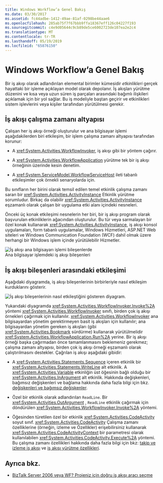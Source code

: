 ```yaml
---
title: Windows Workflow’a Genel Bakış
ms.date: 03/30/2017
ms.assetid: fc44adbe-1412-49ae-81af-0298be44aae6
ms.openlocfilehash: 285ab75f7f67bbb9ffa18367eff126c04227f193
ms.sourcegitcommit: c4e9d05644c9cb89de5ce6002723de107ea2e2c4
ms.translationtype: MT
ms.contentlocale: tr-TR
ms.lasthandoff: 05/19/2019
ms.locfileid: "65876150"
---
```

# <a name="windows-workflow-overview"></a>Windows Workflow’a Genel Bakış
Bir iş akışı olarak adlandırılan elemental birimler kümesidir *etkinlikleri* gerçek hayattaki bir işleme açıklayan model olarak depolanır. İş akışları yürütme düzenini ve kısa veya uzun süren iş parçaları arasındaki bağımlı ilişkileri açıklamak için bir yol sağlar. Bu iş modeliyle baştan geçirir ve etkinlikleri sistem işlevlerini veya kişiler tarafından yürütülmesi gerekir.  
  
## <a name="workflow-run-time-engine"></a>İş akışı çalışma zamanı altyapısı  
 Çalışan her iş akışı örneği oluşturulur ve ana bilgisayar işlemi aşağıdakilerden biri etkileşim, bir işlem çalışma zamanı altyapısı tarafından korunur:  
  
- A <xref:System.Activities.WorkflowInvoker>, iş akışı gibi bir yöntem çağırır.  
  
- A <xref:System.Activities.WorkflowApplication> yürütme tek bir iş akışı örneğinin üzerinde kesin denetim.  
  
- A <xref:System.ServiceModel.WorkflowServiceHost> ileti tabanlı etkileşimler çok örnekli senaryolarda için.  
  
 Bu sınıfların her birini olarak temsil edilen temel etkinlik çalışma zamanı saran bir <xref:System.Activities.ActivityInstance> Etkinlik yürütme sorumludur. Birkaç da olabilir <xref:System.Activities.ActivityInstance> eşzamanlı olarak çalışan bir uygulama etki alanı içindeki nesneleri.  
  
 Önceki üç konak etkileşimi nesnelerin her biri, bir iş akışı program olarak başvurulan etkinliklerin ağacından oluşturulur. Bu tür veya sarmalayan bir özel konak kullanarak <xref:System.Activities.ActivityInstance>, iş akışı konsol uygulamaları, form tabanlı uygulamalar, Windows Hizmetleri, ASP.NET Web siteleri ve Windows Communication Foundation (WCF) dahil olmak üzere herhangi bir Windows işlem içinde yürütülebilir Hizmetler.  
  
 ![İş akışı ana bilgisayarı işlemi bileşenlerde](./media/44c79d1d-178b-4487-87ed-3e33015a3842.gif "44c79d1d-178b-4487-87ed-3e33015a3842")  
Ana bilgisayar işlemdeki iş akışı bileşenleri  
  
## <a name="interaction-between-workflow-components"></a>İş akışı bileşenleri arasındaki etkileşimi  
 Aşağıdaki diyagramda, iş akışı bileşenlerinin birbirleriyle nasıl etkileşim kurduklarını gösterir.  
  
 ![İş akışı bileşenlerinin nasıl etkileştiğini gösteren diyagram.](./media/overview/workflow-component-interatction.gif)  
  
 Yukarıdaki diyagramda <xref:System.Activities.WorkflowInvoker.Invoke%2A> yöntemi <xref:System.Activities.WorkflowInvoker> sınıfı, birden çok iş akışı örnekleri çağırmak için kullanılır. <xref:System.Activities.WorkflowInvoker> ana bilgisayardan yönetim gerektirmeyen basit iş akışları için kullanılır; ana bilgisayardan yönetim gereken iş akışları (gibi <xref:System.Activities.Bookmark> sürdürme) kullanarak yürütülmelidir <xref:System.Activities.WorkflowApplication.Run%2A> yerine. Bir iş akışı örneği başka çağırmadan önce tamamlanmasını beklemeniz gerekmez; çalışma zamanı altyapısı, birden çok iş akışı örneği eşzamanlı olarak çalıştırılmasını destekler.  Çağrılan iş akışı aşağıdaki gibidir:  
  
- A <xref:System.Activities.Statements.Sequence> içeren etkinlik bir <xref:System.Activities.Statements.WriteLine> alt etkinlik. A <xref:System.Activities.Variable> etkinliğin üst öğesinin bağlı olduğu bir <xref:System.Activities.InArgument> alt etkinlik. Hakkında değişkenleri, bağımsız değişkenleri ve bağlama hakkında daha fazla bilgi için bkz. [değişkenleri ve bağımsız değişkenler](variables-and-arguments.md).  
  
- Özel bir etkinlik olarak adlandırılan `ReadLine`. Bir <xref:System.Activities.OutArgument> , `ReadLine` etkinlik çağırmak için döndürülen <xref:System.Activities.WorkflowInvoker.Invoke%2A> yöntemi.  
  
- Öğesinden türetilen özel bir etkinlik <xref:System.Activities.CodeActivity> soyut sınıf. <xref:System.Activities.CodeActivity> Çalışma zamanı özelliklerine (örneğin, izleme ve Özellikler) erişebilirsiniz kullanarak <xref:System.Activities.CodeActivityContext> bir parametresi olarak kullanılabilen <xref:System.Activities.CodeActivity.Execute%2A> yöntemi. Bu çalışma zamanı özellikleri hakkında daha fazla bilgi için bkz: [takip ve izleme iş akışı](workflow-tracking-and-tracing.md) ve [iş akışı yürütme özellikleri](workflow-execution-properties.md).  
  
## <a name="see-also"></a>Ayrıca bkz.

- [BizTalk Server 2006 veya WF? Projeniz için doğru iş akışı aracı seçme](https://go.microsoft.com/fwlink/?LinkId=154901)
